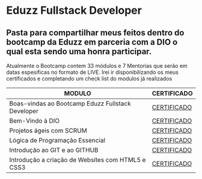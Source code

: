 # Eduzz Fullstack Developer

## Pasta para compartilhar meus feitos dentro do bootcamp da Eduzz em parceria com a DIO o qual esta sendo uma honra participar.

Atualmente o Bootcamp contem 33 módulos e 7 Mentorias que serão em datas espesificas no formato de LIVE.
Irei ir disponibilizando os meus certificados e completando um check list do modulos já realizados

MODULO | CERTIFICADO
------------ | -------------
Boas-vindas ao Bootcamp Eduzz Fullstack Developer | [CERTIFICADO]()
Bem-Vindo à DIO | [CERTIFICADO]()
Projetos ágeis com SCRUM | [CERTIFICADO]()
Lógica de Programação Essencial| [CERTIFICADO]()
Introdução ao GIT e ao GITHUB | [CERTIFICADO]()
Introdução a criação de Websites com HTML5 e CSS3 | [CERTIFICADO]()


